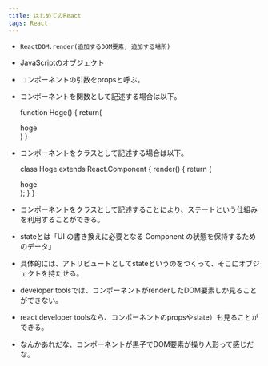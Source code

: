 ```yaml
---
title: はじめてのReact
tags: React
---
```

  * `ReactDOM.render(追加するDOM要素, 追加する場所)`
  * JavaScriptのオブジェクト
  * コンポーネントの引数をpropsと呼ぶ。
  * コンポーネントを関数として記述する場合は以下。

    
    
    function Hoge() {
      return(<div>hoge</div>)
    }

  * コンポーネントをクラスとして記述する場合は以下。

    
    
    class Hoge extends React.Component {
      render() {
        return (
          <div>hoge</div>
        );
      }
    }

  * コンポーネントをクラスとして記述することにより、ステートという仕組みを利用することができる。
  * stateとは「UI の書き換えに必要となる Component の状態を保持するためのデータ」
  * 具体的には、アトリビュートとしてstateというのをつくって、そこにオブジェクトを持たせる。
  * developer toolsでは、コンポーネントがrenderしたDOM要素しか見ることができない。
  * react developer toolsなら、コンポーネントのpropsやstate）も見ることができる。
  * なんかあれだな、コンポーネントが黒子でDOM要素が操り人形って感じだな。